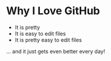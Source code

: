# Why I Love GitHub

* It is pretty
* It is easy to edit files
* It is pretty easy to edit files

... and it just gets even better every day!